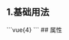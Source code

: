 ## 1.基础用法
<demobc4b37ec2ad5 />
```vue{4}
<template>
	<gradient-ring-chart ref="chartRef" :value="50" subTitle="风险指数" valueUnit="%"></gradient-ring-chart>
</template>
<script setup></script>
<style lang="scss" scoped>
.zrx-chart {
	background-color: #042a44;
	padding: 32px;
}
</style>
```
## 属性
<demo1e4e36ae6d63 />
<script setup>
import demobc4b37ec2ad5 from '../../document/gradientRingChart/1.基础用法.vue'
import demo1e4e36ae6d63 from '../../document/gradientRingChart/属性.vue'
</script>